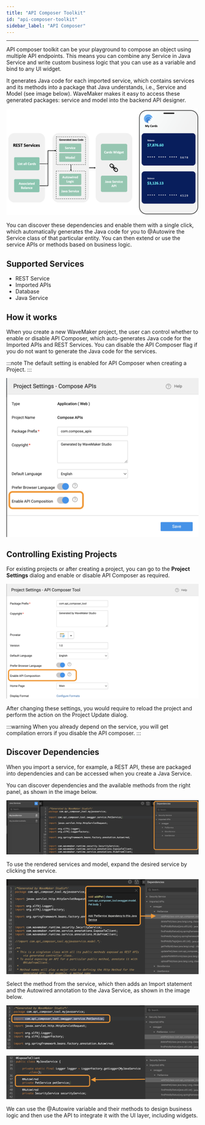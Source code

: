 ```yaml
---
title: "API Composer Toolkit"
id: "api-composer-toolkit"
sidebar_label: "API Composer"
---
```

---

API composer toolkit can be your playground to compose an object using multiple API endpoints. This means you can combine any Service in Java Service and write custom business logic that you can use as a variable and bind to any UI widget.

It generates Java code for each imported service, which contains services and its methods into a package that Java understands, i.e., Service and Model (see image below). WaveMaker makes it easy to access these generated packages: service and model into the backend API designer. 

![api composer](/learn/assets/api-composer.png)

You can discover these dependencies and enable them with a single click, which automatically generates the Java code for you to @Autowire the Service class of that particular entity. You can then extend or use the service APIs or methods based on business logic.

## Supported Services

- REST Service
- Imported APIs
- Database
- Java Service

## How it works

When you create a new WaveMaker project, the user can control whether to enable or disable API Composer, which auto-generates Java code for the Imported APIs and REST Services. You can disable the API Composer flag if you do not want to generate the Java code for the services.

:::note
The default setting is enabled for API Composer when creating a Project.
:::

![](/learn/assets/api-composer-enable-project-creation.png)

## Controlling Existing Projects

For existing projects or after creating a project, you can go to the **Project Settings** dialog and enable or disable API Composer as required. 

![](/learn/assets/api-composer-enable-after-project-creation.png)

After changing these settings, you would require to reload the project and perform the action on the Project Update dialog. 

:::warning
When you already depend on the service, you will get compilation errors if you disable the API composer. 
:::

## Discover Dependencies

When you import a service, for example, a REST API, these are packaged into dependencies and can be accessed when you create a Java Service.

You can discover dependencies and the available methods from the right panel, as shown in the image below.

![api composer discover dependencies](/learn/assets/api-composer-discover-dependencies.png)

To use the rendered services and model, expand the desired service by clicking the service. 

![api composer disover methods](/learn/assets/api-composer-discover-method.png)

Select the method from the service, which then adds an Import statement and the Autowired annotation to the Java Service, as shown in the image below.

![api composer import statement](/learn/assets/api-composer-import.png)

![api composer method added](/learn/assets/api-composer-method-added.png)

We can use the @Autowire variable and their methods to design business logic and then use the API to integrate it with the UI layer, including widgets.